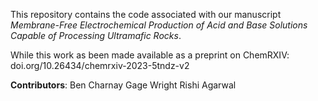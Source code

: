 This repository contains the code associated with our manuscript *Membrane-Free Electrochemical Production of Acid and Base Solutions Capable of Processing Ultramafic Rocks*.

While this work as been made available as a preprint on ChemRXIV: doi.org/10.26434/chemrxiv-2023-5tndz-v2 

**Contributors**:
Ben Charnay
Gage Wright
Rishi Agarwal